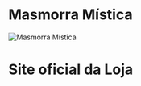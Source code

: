 # Masmorra Mística

![Masmorra Mística](res/img/Logo%20Masmorra%20M%C3%ADstica%20Preto.png)

# Site oficial da Loja